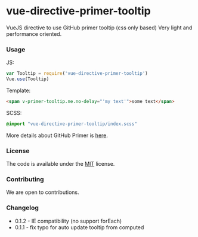 # vue-directive-primer-tooltip
VueJS directive to use GitHub primer tooltip (css only based)
Very light and performance oriented.

### Usage

JS:

```js
var Tooltip = require('vue-directive-primer-tooltip')
Vue.use(Tooltip)
```

Template:
```html
<span v-primer-tooltip.ne.no-delay="'my text'">some text</span>
```

SCSS:
```scss
@import "vue-directive-primer-tooltip/index.scss"
```

More details about GitHub Primer is [here](https://primer.github.io/archive/tooltips/).

### License

The code is available under the [MIT](LICENSE) license.

### Contributing

We are open to contributions.


### Changelog
- 0.1.2 - IE compatibility (no support forEach)
- 0.1.1 - fix typo for auto update tooltip from computed

